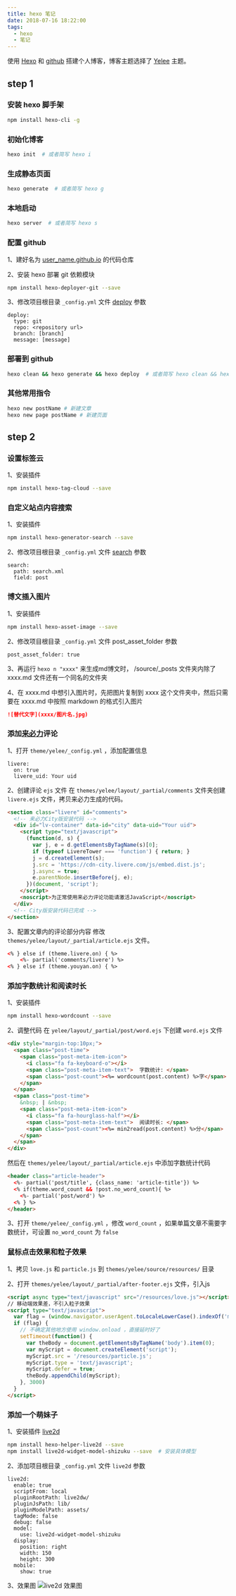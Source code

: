 ```yaml
---
title: hexo 笔记
date: 2018-07-16 18:22:00
tags:
  - hexo
  - 笔记
---
```

使用 [Hexo](https://hexo.io/) 和 [github](https://github.com/liaoyajun) 搭建个人博客，博客主题选择了 [Yelee](http://moxfive.coding.me/yelee/) 主题。

## step 1

### 安装 hexo 脚手架

``` bash
npm install hexo-cli -g
```
<!--more-->

### 初始化博客

``` bash
hexo init  # 或者简写 hexo i
```

### 生成静态页面

``` bash
hexo generate  # 或者简写 hexo g
```

### 本地启动

``` bash
hexo server  # 或者简写 hexo s
```

### 配置 github

1、建好名为 [user_name.github.io](https://github.com/liaoyajun/liaoyajun.github.io) 的代码仓库

2、安装 hexo 部署 git 依赖模块
``` bash
npm install hexo-deployer-git --save
```

3、修改项目根目录 `_config.yml` 文件 [deploy](https://hexo.io/docs/deployment.html) 参数
``` plain
deploy:
  type: git
  repo: <repository url>
  branch: [branch]
  message: [message]
```

### 部署到 github

``` bash
hexo clean && hexo generate && hexo deploy  # 或者简写 hexo clean && hexo g && hexo d
```

### 其他常用指令

``` bash
hexo new postName # 新建文章
hexo new page postName # 新建页面
```

## step 2

### 设置标签云

1、安装插件
``` bash
npm install hexo-tag-cloud --save
```

### 自定义站点内容搜索

1、安装插件
``` bash
npm install hexo-generator-search --save
```

2、修改项目根目录 `_config.yml` 文件 [search](https://github.com/wzpan/hexo-generator-search) 参数
``` plain
search:
  path: search.xml
  field: post
```

### 博文插入图片

1、安装插件
``` bash
npm install hexo-asset-image --save
```

2、修改项目根目录 `_config.yml` 文件 post_asset_folder 参数
``` plain
post_asset_folder: true
```

3、再运行 `hexo n "xxxx"` 来生成md博文时， /source/\_posts 文件夹内除了 xxxx.md 文件还有一个同名的文件夹

4、在 xxxx.md 中想引入图片时，先把图片复制到 xxxx 这个文件夹中，然后只需要在 xxxx.md 中按照 markdown 的格式引入图片
``` markdown
![替代文字](xxxx/图片名.jpg)
```

### 添加[来必力](https://livere.com/)评论

1、打开 `theme/yelee/_config.yml` ，添加配置信息
``` plain
livere:
  on: true
  livere_uid: Your uid
```

2、创建评论 `ejs` 文件
在 `themes/yelee/layout/_partial/comments` 文件夹创建 `livere.ejs` 文件，拷贝来必力生成的代码。
``` html
<section class="livere" id="comments">
  <!-- 来必力City版安装代码 -->
  <div id="lv-container" data-id="city" data-uid="Your uid">
    <script type="text/javascript">
      (function(d, s) {
        var j, e = d.getElementsByTagName(s)[0];
        if (typeof LivereTower === 'function') { return; }
        j = d.createElement(s);
        j.src = 'https://cdn-city.livere.com/js/embed.dist.js';
        j.async = true;
        e.parentNode.insertBefore(j, e);
      })(document, 'script');
    </script>
    <noscript>为正常使用来必力评论功能请激活JavaScript</noscript>
  </div>
  <!-- City版安装代码已完成 -->
</section>
```

3、配置文章内的评论部分内容
修改 `themes/yelee/layout/_partial/article.ejs` 文件。
``` html
<% } else if (theme.livere.on) { %>
    <%- partial('comments/livere') %>
<% } else if (theme.youyan.on) { %>
```

### 添加字数统计和阅读时长

1、安装插件
``` bash
npm install hexo-wordcount --save
```

2、调整代码
在 `yelee/layout/_partial/post/word.ejs` 下创建 `word.ejs` 文件
``` html
<div style="margin-top:10px;">
  <span class="post-time">
    <span class="post-meta-item-icon">
      <i class="fa fa-keyboard-o"></i>
      <span class="post-meta-item-text">  字数统计: </span>
      <span class="post-count"><%= wordcount(post.content) %>字</span>
    </span>
  </span>
  <span class="post-time">
    &nbsp; | &nbsp;
    <span class="post-meta-item-icon">
      <i class="fa fa-hourglass-half"></i>
      <span class="post-meta-item-text">  阅读时长: </span>
      <span class="post-count"><%= min2read(post.content) %>分</span>
    </span>
  </span>
</div>
```
然后在 `themes/yelee/layout/_partial/article.ejs` 中添加字数统计代码
``` html
<header class="article-header">
  <%- partial('post/title', {class_name: 'article-title'}) %>
  <% if(theme.word_count && !post.no_word_count){ %>
    <%- partial('post/word') %>
  <% } %>
</header>
```

3、打开 `theme/yelee/_config.yml` ，修改 `word_count` ，如果单篇文章不需要字数统计，可设置 `no_word_count` 为 `false`

### 鼠标点击效果和粒子效果

1、拷贝 `love.js` 和 `particle.js` 到 `themes/yelee/source/resources/` 目录

2、打开 `themes/yelee/layout/_partial/after-footer.ejs` 文件，引入js
``` html
<script async type="text/javascript" src="/resources/love.js"></script>
// 移动端效果差，不引入粒子效果
<script type="text/javascript">
  var flag = (window.navigator.userAgent.toLocaleLowerCase().indexOf('mobile') == -1);
  if (flag) {
    // 不确定其他地方使用 window.onload ，直接延时好了
    setTimeout(function() {
      var theBody = document.getElementsByTagName('body').item(0);
      var myScript = document.createElement('script');
      myScript.src = '/resources/particle.js';
      myScript.type = 'text/javascript';
      myScript.defer = true;
      theBody.appendChild(myScript);
    }, 3000)
  }
</script>
```

### 添加一个萌妹子

1、安装插件 [live2d](https://huaji8.top/post/live2d-plugin-2.0/)
``` bash
npm install hexo-helper-live2d --save
npm install live2d-widget-model-shizuku --save  # 安装具体模型
```

2、添加项目根目录 `_config.yml` 文件 `live2d` 参数
``` plain
live2d:
  enable: true
  scriptFrom: local
  pluginRootPath: live2dw/
  pluginJsPath: lib/
  pluginModelPath: assets/
  tagMode: false
  debug: false
  model:
    use: live2d-widget-model-shizuku
  display:
    position: right
    width: 150
    height: 300
  mobile:
    show: true
```

3、效果图
![live2d 效果图](hexo-note/screenshot.jpeg)
